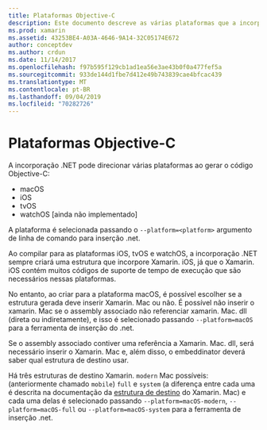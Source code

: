 ```yaml
---
title: Plataformas Objective-C
description: Este documento descreve as várias plataformas que a incorporação do .NET pode direcionar ao trabalhar com o código Objective-C. Ele aborda o macOS, iOS, tvOS e watchOS.
ms.prod: xamarin
ms.assetid: 43253BE4-A03A-4646-9A14-32C05174E672
author: conceptdev
ms.author: crdun
ms.date: 11/14/2017
ms.openlocfilehash: f97b595f129cb1ad1ea56e3ae43b0f0a477fef5a
ms.sourcegitcommit: 933de144d1fbe7d412e49b743839cae4bfcac439
ms.translationtype: MT
ms.contentlocale: pt-BR
ms.lasthandoff: 09/04/2019
ms.locfileid: "70282726"
---
```

# <a name="objective-c-platforms"></a>Plataformas Objective-C

A incorporação .NET pode direcionar várias plataformas ao gerar o código Objective-C:

* macOS
* iOS
* tvOS
* watchOS [ainda não implementado]

A plataforma é selecionada passando o `--platform=<platform>` argumento de linha de comando para inserção .net.

Ao compilar para as plataformas iOS, tvOS e watchOS, a incorporação .NET sempre criará uma estrutura que incorpore Xamarin. iOS, já que o Xamarin. iOS contém muitos códigos de suporte de tempo de execução que são necessários nessas plataformas.

No entanto, ao criar para a plataforma macOS, é possível escolher se a estrutura gerada deve inserir Xamarin. Mac ou não. É possível não inserir o xamarin. Mac se o assembly associado não referenciar xamarin. Mac. dll (direta ou indiretamente), e isso é selecionado passando `--platform=macOS` para a ferramenta de inserção do .net.

Se o assembly associado contiver uma referência a Xamarin. Mac. dll, será necessário inserir o Xamarin. Mac e, além disso, o embeddinator deverá saber qual estrutura de destino usar.

Há três estruturas de destino Xamarin. `modern` Mac possíveis: (anteriormente chamado `mobile`) `full` e `system` (a diferença entre cada uma é descrita na documentação da [estrutura de destino][1] do Xamarin. Mac) e cada uma delas é selecionado passando `--platform=macOS-modern`, `--platform=macOS-full` ou `--platform=macOS-system` para a ferramenta de inserção .net.

[1]: ~/mac/platform/target-framework.md
